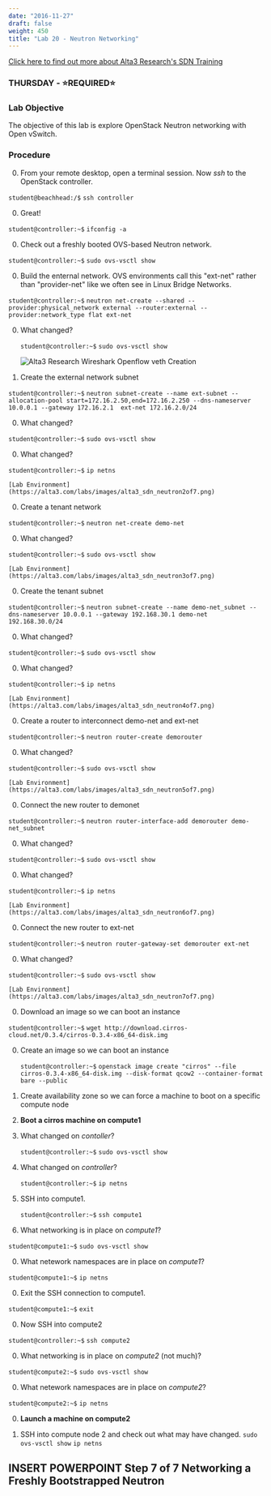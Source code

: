 ```yaml
---
date: "2016-11-27"
draft: false
weight: 450
title: "Lab 20 - Neutron Networking"
---
```

[Click here to find out more about Alta3 Research's SDN Training](https://alta3.com/courses/sdn)

### THURSDAY - &#x2B50;REQUIRED&#x2B50;

### Lab Objective
The objective of this lab is explore OpenStack Neutron networking with Open vSwitch.

### Procedure

0. From your remote desktop, open a terminal session. Now *ssh* to the OpenStack controller.

  `student@beachhead:/$` `ssh controller`

0. Great!

  `student@controller:~$` `ifconfig -a`

0. Check out a freshly booted OVS-based Neutron network.

  `student@controller:~$` `sudo ovs-vsctl show`

0. Build the enternal network. OVS environments call this "ext-net" rather than "provider-net" like we often see in Linux Bridge Networks. 

  `student@controller:~$` `neutron net-create --shared --provider:physical_network external --router:external --provider:network_type flat ext-net`
  
0. What changed?  

    `student@controller:~$` `sudo ovs-vsctl show`
    
    ![Alta3 Research Wireshark Openflow veth Creation](https://alta3.com/labs/images/alta3_sdn_neutron1of7.png)

0. Create the external network subnet   

  `student@controller:~$` `neutron subnet-create --name ext-subnet --allocation-pool start=172.16.2.50,end=172.16.2.250 --dns-nameserver 10.0.0.1 --gateway 172.16.2.1  ext-net 172.16.2.0/24`

0. What changed?   

  `student@controller:~$` `sudo ovs-vsctl show`

0. What changed?

  `student@controller:~$` `ip netns`
   
    [Lab Environment](https://alta3.com/labs/images/alta3_sdn_neutron2of7.png)

0. Create a tenant network   

  `student@controller:~$` `neutron net-create demo-net`
   
0. What changed?   

  `student@controller:~$` `sudo ovs-vsctl show`

    [Lab Environment](https://alta3.com/labs/images/alta3_sdn_neutron3of7.png)
   
0. Create the tenant subnet 

  `student@controller:~$` `neutron subnet-create --name demo-net_subnet --dns-nameserver 10.0.0.1 --gateway 192.168.30.1 demo-net 192.168.30.0/24`

0. What changed?

  `student@controller:~$` `sudo ovs-vsctl show`

0. What changed?

  `student@controller:~$` `ip netns`
   
    [Lab Environment](https://alta3.com/labs/images/alta3_sdn_neutron4of7.png)

0. Create a router to interconnect demo-net and ext-net   

  `student@controller:~$` `neutron router-create demorouter`
   
0. What changed?   

  `student@controller:~$` `sudo ovs-vsctl show`
    
    [Lab Environment](https://alta3.com/labs/images/alta3_sdn_neutron5of7.png)  

0. Connect the new router to demonet    

  `student@controller:~$` `neutron router-interface-add demorouter demo-net_subnet`
    
0. What changed?

  `student@controller:~$` `sudo ovs-vsctl show`

0. What changed?

  `student@controller:~$` `ip netns`
   
    [Lab Environment](https://alta3.com/labs/images/alta3_sdn_neutron6of7.png) 
    
0. Connect the new router to ext-net

  `student@controller:~$` `neutron router-gateway-set demorouter ext-net`
    
0. What changed?

  `student@controller:~$` `sudo ovs-vsctl show`   

    [Lab Environment](https://alta3.com/labs/images/alta3_sdn_neutron7of7.png)

0. Download an image so we can boot an instance
    
  `student@controller:~$` `wget http://download.cirros-cloud.net/0.3.4/cirros-0.3.4-x86_64-disk.img`

0. Create an image so we can boot an instance

    `student@controller:~$` `openstack image create "cirros" --file cirros-0.3.4-x86_64-disk.img --disk-format qcow2 --container-format bare --public`
     
0. Create availability zone so we can force a machine to boot on a specific compute node

0. **Boot a cirros machine on compute1**
        
0. What changed on *contoller*?

    `student@controller:~$` `sudo ovs-vsctl show`

0. What changed on *controller*?

    `student@controller:~$` `ip netns`
    
0. SSH into compute1.

    `student@controller:~$` `ssh compute1`

0. What networking is in place on *compute1*?

  `student@compute1:~$` `sudo ovs-vsctl show`

0. What netework namespaces are in place on *compute1*?

  `student@compute1:~$` `ip netns`

0. Exit the SSH connection to compute1.

  `student@compute1:~$` `exit`

0. Now SSH into compute2

  `student@controller:~$` `ssh compute2`

0. What networking is in place on *compute2* (not much)?

  `student@compute2:~$` `sudo ovs-vsctl show`

0. What netework namespaces are in place on *compute2*?

  `student@compute2:~$` `ip netns`

0. **Launch a machine on compute2**

25. SSH into compute node 2 and check out what may have changed.
    `sudo ovs-vsctl show`
    `ip netns`
    
## INSERT POWERPOINT Step 7 of 7 Networking a Freshly Bootstrapped Neutron 
